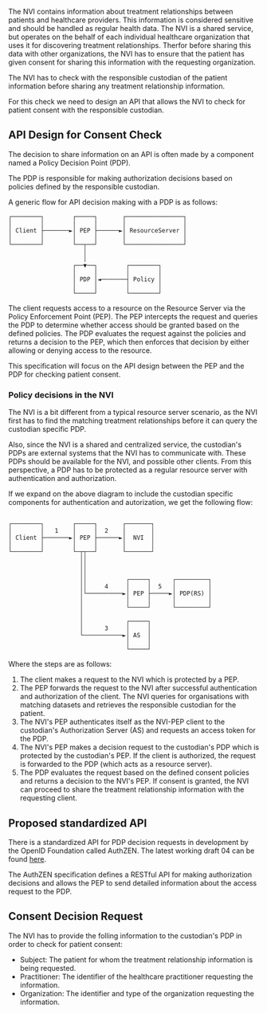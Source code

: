 The NVI contains information about treatment relationships between patients and healthcare providers.
This information is considered sensitive and should be handled as regular health data.
The NVI is a shared service, but operates on the behalf of each individual healthcare organization that uses it for discovering treatment relationships.
Therfor before sharing this data with other organizations, the NVI has to ensure that the patient has given consent for sharing this information with the requesting organization.

The NVI has to check with the responsible custodian of the patient information before sharing any treatment relationship information.

For this check we need to design an API that allows the NVI to check for patient consent with the responsible custodian.

## API Design for Consent Check

The decision to share information on an API is often made by a component named a Policy Decision Point (PDP).

The PDP is responsible for making authorization decisions based on policies defined by the responsible custodian.

A generic flow for API decision making with a PDP is as follows:

```ascii
┌────────┐        ┌─────┐       ┌────────────────┐
│        │        │     │       │                │
│ Client ├───────►│ PEP ├──────►│ ResourceServer │
│        │        │     │       │                │
└────────┘        └──┬──┘       └────────────────┘
                     │
                     │
                  ┌──▼──┐        ┌────────┐
                  │     │        │        │
                  │ PDP │◄───────┤ Policy │
                  │     │        │        │
                  └─────┘        └────────┘
```

The client requests access to a resource on the Resource Server via the Policy Enforcement Point (PEP).
The PEP intercepts the request and queries the PDP to determine whether access should be granted based on the defined policies.
The PDP evaluates the request against the policies and returns a decision to the PEP, which then enforces that decision by either allowing or denying access to the resource.

This specification will focus on the API design between the PEP and the PDP for checking patient consent.

### Policy decisions in the NVI

The NVI is a bit different from a typical resource server scenario, as the NVI first has to find the matching treatment relationships before it can query the custodian specific PDP.

Also, since the NVI is a shared and centralized service, the custodian's PDPs are external systems that the NVI has to communicate with.
These PDPs should be available for the NVI, and possible other clients. From this perspective, a PDP has to be protected as a regular resource server with authentication and authorization.

If we expand on the above diagram to include the custodian specific components for authentication and autorization, we get the following flow:

```ascii

┌────────┐        ┌─────┐       ┌───────┐
│        │   1    │     │  2    │       │
│ Client ├───────►│ PEP ├──────►│  NVI  │
│        │        │     │       │       │
└────────┘        └─┬┬──┘       └───────┘
                    ││
                    ││
                    ││
                    ││           ┌─────┐      ┌─────────┐
                    ││     4     │     │  5   │         │
                    │└──────────►│ PEP ├─────►│ PDP(RS) │
                    │            │     │      │         │
                    │            └─────┘      └─────────┘
                    │
                    │            ┌─────┐
                    │      3     │     │
                    └───────────►│ AS  │
                                 │     │
                                 └─────┘
```

Where the steps are as follows:

1. The client makes a request to the NVI which is protected by a PEP.
2. The PEP forwards the request to the NVI after successful authentication and authorization of the client.
   The NVI queries for organisations with matching datasets and retrieves the responsible custodian for the patient.
3. The NVI's PEP authenticates itself as the NVI-PEP client to the custodian's Authorization Server (AS) and requests an access token for the PDP.
4. The NVI's PEP makes a decision request to the custodian's PDP which is protected by the custodian's PEP. If the client is authorized, the request is forwarded to the PDP (which acts as a resource server).
5. The PDP evaluates the request based on the defined consent policies and returns a decision to the NVI's PEP. If consent is granted, the NVI can proceed to share the treatment relationship information with the requesting client.

## Proposed standardized API

There is a standardized API for PDP decision requests in development by the OpenID Foundation called AuthZEN. The latest working draft 04 can be found [here](https://openid.github.io/authzen/).

The AuthZEN specification defines a RESTful API for making authorization decisions and allows the PEP to send detailed information about the access request to the PDP.

## Consent Decision Request

The NVI has to provide the folling information to the custodian's PDP in order to check for patient consent:

- Subject: The patient for whom the treatment relationship information is being requested.
- Practitioner: The identifier of the healthcare practitioner requesting the information.
- Organization: The identifier and type of the organization requesting the information.
